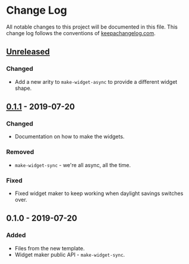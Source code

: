 # Change Log
All notable changes to this project will be documented in this file. This change log follows the conventions of [keepachangelog.com](http://keepachangelog.com/).

## [Unreleased]
### Changed
- Add a new arity to `make-widget-async` to provide a different widget shape.

## [0.1.1] - 2019-07-20
### Changed
- Documentation on how to make the widgets.

### Removed
- `make-widget-sync` - we're all async, all the time.

### Fixed
- Fixed widget maker to keep working when daylight savings switches over.

## 0.1.0 - 2019-07-20
### Added
- Files from the new template.
- Widget maker public API - `make-widget-sync`.

[Unreleased]: https://github.com/your-name/pcap_common/compare/0.1.1...HEAD
[0.1.1]: https://github.com/your-name/pcap_common/compare/0.1.0...0.1.1
